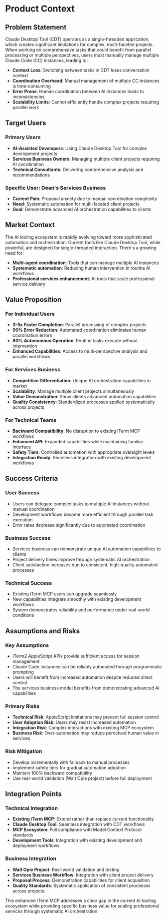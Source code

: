 # Product Context

## Problem Statement
Claude Desktop Tool (CDT) operates as a single-threaded application, which creates significant limitations for complex, multi-faceted projects. When working on comprehensive tasks that could benefit from parallel processing or multiple perspectives, users must manually manage multiple Claude Code (CC) instances, leading to:

- **Context Loss**: Switching between tasks in CDT loses conversation context
- **Coordination Overhead**: Manual management of multiple CC instances is time-consuming
- **Error Prone**: Human coordination between AI instances leads to inconsistencies
- **Scalability Limits**: Cannot efficiently handle complex projects requiring parallel work

## Target Users

### Primary Users
- **AI-Assisted Developers**: Using Claude Desktop Tool for complex development projects
- **Services Business Owners**: Managing multiple client projects requiring AI coordination
- **Technical Consultants**: Delivering comprehensive analysis and recommendations

### Specific User: Dean's Services Business
- **Current Pain**: Proposal anxiety due to manual coordination complexity
- **Need**: Systematic automation for multi-faceted client projects
- **Goal**: Demonstrate advanced AI orchestration capabilities to clients

## Market Context
The AI tooling ecosystem is rapidly evolving toward more sophisticated automation and orchestration. Current tools like Claude Desktop Tool, while powerful, are designed for single-threaded interaction. There's a growing need for:

- **Multi-agent coordination**: Tools that can manage multiple AI instances
- **Systematic automation**: Reducing human intervention in routine AI workflows
- **Professional services enhancement**: AI tools that scale professional service delivery

## Value Proposition

### For Individual Users
- **3-5x Faster Completion**: Parallel processing of complex projects
- **90% Error Reduction**: Automated coordination eliminates human coordination errors
- **80% Autonomous Operation**: Routine tasks execute without intervention
- **Enhanced Capabilities**: Access to multi-perspective analysis and parallel workflows

### For Services Business
- **Competitive Differentiation**: Unique AI orchestration capabilities in market
- **Scalability**: Manage multiple client projects simultaneously
- **Value Demonstration**: Show clients advanced automation capabilities
- **Quality Consistency**: Standardized processes applied systematically across projects

### For Technical Teams
- **Backward Compatibility**: No disruption to existing iTerm MCP workflows
- **Enhanced API**: Expanded capabilities while maintaining familiar interface
- **Safety Tiers**: Controlled automation with appropriate oversight levels
- **Integration Ready**: Seamless integration with existing development workflows

## Success Criteria

### User Success
- Users can delegate complex tasks to multiple AI instances without manual coordination
- Development workflows become more efficient through parallel task execution
- Error rates decrease significantly due to automated coordination

### Business Success
- Services business can demonstrate unique AI automation capabilities to clients
- Project delivery times improve through systematic AI orchestration
- Client satisfaction increases due to consistent, high-quality automated processes

### Technical Success
- Existing iTerm MCP users can upgrade seamlessly
- New capabilities integrate smoothly with existing development workflows
- System demonstrates reliability and performance under real-world conditions

## Assumptions and Risks

### Key Assumptions
- iTerm2 AppleScript APIs provide sufficient access for session management
- Claude Code instances can be reliably automated through programmatic prompting
- Users will benefit from increased automation despite reduced direct control
- The services business model benefits from demonstrating advanced AI capabilities

### Primary Risks
- **Technical Risk**: AppleScript limitations may prevent full session control
- **User Adoption Risk**: Users may resist increased automation
- **Integration Risk**: Complex interactions with existing MCP ecosystem
- **Business Risk**: Over-automation may reduce perceived human value in services

### Risk Mitigation
- Develop incrementally with fallback to manual processes
- Implement safety tiers for gradual automation adoption
- Maintain 100% backward compatibility
- Use real-world validation (Walt Opie project) before full deployment

## Integration Points

### Technical Integration
- **Existing iTerm MCP**: Extend rather than replace current functionality
- **Claude Desktop Tool**: Seamless integration with CDT workflows
- **MCP Ecosystem**: Full compliance with Model Context Protocol standards
- **Development Tools**: Integration with existing development and deployment workflows

### Business Integration
- **Walt Opie Project**: Real-world validation and testing
- **Services Business Workflow**: Integration with client project delivery
- **Proposal Process**: Demonstration capabilities for client acquisition
- **Quality Standards**: Systematic application of consistent processes across projects

This enhanced iTerm MCP addresses a clear gap in the current AI tooling ecosystem while providing specific business value for scaling professional services through systematic AI orchestration.
